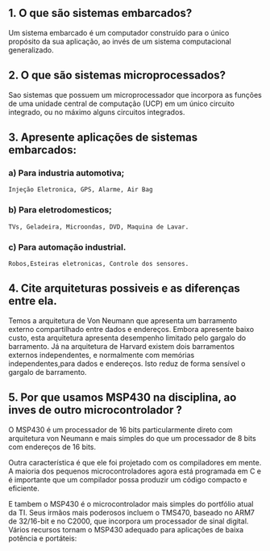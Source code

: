 
## 1. O que são sistemas embarcados?
  Um sistema embarcado é um computador construído para o único propósito da sua aplicação, ao invés de um sistema computacional generalizado.
  
## 2. O que são sistemas microprocessados?
  Sao sistemas que possuem um microprocessador que incorpora as funções de uma unidade central de computação (UCP) em um único circuito integrado, ou no máximo alguns circuitos integrados.

## 3. Apresente aplicações de sistemas embarcados:
###  a) Para industria automotiva;
    Injeção Eletronica, GPS, Alarme, Air Bag
  
###  b) Para eletrodomesticos;
    TVs, Geladeira, Microondas, DVD, Maquina de Lavar.
    
###  c) Para automação industrial.
    Robos,Esteiras eletronicas, Controle dos sensores.
  
## 4. Cite arquiteturas possiveis e as diferenças entre ela.
   Temos a arquitetura de Von Neumann que apresenta um barramento externo compartilhado entre dados e endereços. Embora apresente baixo custo, esta arquitetura apresenta desempenho limitado pelo gargalo do barramento.
   Já na arquitetura de Harvard existem dois barramentos externos independentes, e normalmente com memórias independentes,para dados e endereços. Isto reduz de forma sensível o gargalo de barramento.

## 5. Por que usamos MSP430 na disciplina, ao inves de outro microcontrolador ?
 O MSP430 é um processador de 16 bits particularmente direto com arquitetura von Neumann e mais simples do que um processador de 8 bits com endereços de 16 bits.
 
  Outra característica é que ele foi projetado com os compiladores em mente. A maioria dos pequenos microcontroladores agora está programada em C e é importante que um compilador possa produzir um código compacto e eficiente.
  
E tambem o MSP430 é o microcontrolador mais simples do portfólio atual da TI. Seus irmãos mais poderosos incluem o TMS470, baseado no ARM7 de 32/16-bit e no C2000, que incorpora um processador de sinal digital. Vários recursos tornam o MSP430 adequado para aplicações de baixa potência e portáteis:

